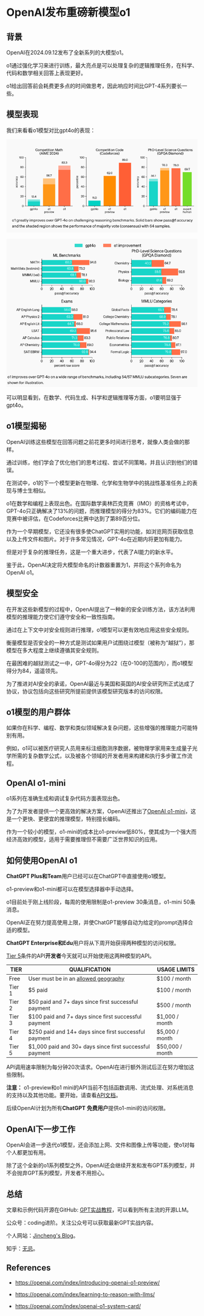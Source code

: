 # OpenAI发布重磅新模型o1

## 背景

OpenAI在2024.09.12发布了全新系列的大模型o1。

o1通过强化学习来进行训练，最大亮点是可以处理复杂的逻辑推理任务，在科学、代码和数学相关回答上表现更好。

o1给出回答前会耗费更多点的时间做思考，因此响应时间比GPT-4系列要长一些。

## 模型表现

我们来看看o1模型对比gpt4o的表现：

![](../img/o1_result1.png)



![](../img/o1_result2.png)

可以明显看到，在数学、代码生成、科学和逻辑推理等方面，o1要明显强于gpt4o。



## o1模型揭秘

OpenAI训练这些模型在回答问题之前花更多时间进行思考，就像人类会做的那样。

通过训练，他们学会了优化他们的思考过程、尝试不同策略，并且认识到他们的错误。

在测试中，o1的下一个模型更新在物理、化学和生物学中的挑战性基准任务上的表现与博士生相似。

o1在数学和编程上表现出色。在国际数学奥林匹克竞赛（IMO）的资格考试中，GPT-4o只正确解决了13%的问题，而推理模型的得分为83%。它们的编码能力在竞赛中被评估，在Codeforces比赛中达到了第89百分位。

作为一个早期模型，它还没有很多使ChatGPT实用的功能，如浏览网页获取信息以及上传文件和图片。对于许多常见情况，GPT-4o在近期内将更加有能力。

但是对于复杂的推理任务，这是一个重大进步，代表了AI能力的新水平。

鉴于此，OpenAI决定将大模型命名的计数器重置为1，并将这个系列命名为OpenAI o1。

## 模型安全

在开发这些新模型的过程中，OpenAI提出了一种新的安全训练方法，该方法利用模型的推理能力使它们遵守安全和一致性指南。

通过在上下文中对安全规则进行推理，o1模型可以更有效地应用这些安全规则。

衡量模型是否安全的一种方式是测试如果用户试图绕过模型（被称为“越狱”），那模型在多大程度上继续遵循其安全规则。

在最困难的越狱测试之一中，GPT-4o得分为22（在0-100的范围内），而o1模型得分为84，遥遥领先。

为了推进对AI安全的承诺，OpenAI最近与美国和英国的AI安全研究所正式达成了协议，协议包括向这些研究所提前提供该模型研究版本的访问权限。

## o1模型的用户群体

如果你在科学、编程、数学和类似领域解决复杂问题，这些增强的推理能力可能特别有用。

例如，o1可以被医疗研究人员用来标注细胞测序数据，被物理学家用来生成量子光学所需的复杂数学公式，以及被各个领域的开发者用来构建和执行多步骤工作流程。

## OpenAI o1-mini

o1系列在准确生成和调试复杂代码方面表现出色。

为了为开发者提供一个更高效的解决方案，OpenAI还推出了[OpenAI o1-mini](https://openai.com/index/openai-o1-mini-advancing-cost-efficient-reasoning/)，这是一个更快、更便宜的推理模型，特别擅长编码。

作为一个较小的模型，o1-mini的成本比o1-preview低80%，使其成为一个强大而经济高效的模型，适用于需要推理但不需要广泛世界知识的应用。

## 如何使用OpenAI o1

**ChatGPT Plus和Team**用户已经可以在ChatGPT中直接使用o1模型。

o1-preview和o1-mini都可以在模型选择器中手动选择。

o1目前处于刚上线阶段，每周的使用限制是o1-preview 30条消息，o1-mini 50条消息。

OpenAI正在努力提高使用上限，并使ChatGPT能够自动为给定的prompt选择合适的模型。



**ChatGPT Enterprise和Edu**用户将从下周开始获得两种模型的访问权限。



[Tier 5](https://platform.openai.com/docs/guides/rate-limits/usage-tiers)条件的API**开发者**今天就可以开始使用这两种模型的API。

| TIER   | QUALIFICATION                                                | USAGE LIMITS    |
| ------ | ------------------------------------------------------------ | --------------- |
| Free   | User must be in an [allowed geography](https://platform.openai.com/docs/supported-countries) | $100 / month    |
| Tier 1 | $5 paid                                                      | $100 / month    |
| Tier 2 | $50 paid and 7+ days since first successful payment          | $500 / month    |
| Tier 3 | $100 paid and 7+ days since first successful payment         | $1,000 / month  |
| Tier 4 | $250 paid and 14+ days since first successful payment        | $5,000 / month  |
| Tier 5 | $1,000 paid and 30+ days since first successful payment      | $50,000 / month |

API调用速率限制为每分钟20次请求。OpenAI在进行额外测试后正在努力增加这些限制。

**注意：** o1-preview和o1 mini的API当前不包括函数调用、流式处理、对系统消息的支持以及其他功能。要开始，请查看[API文档](http://platform.openai.com/docs/guides/reasoning)。



后续OpenAI计划为所有**ChatGPT** **免费用户**提供o1-mini的访问权限。

## OpenAI下一步工作

OpenAI会进一步迭代o1模型，还会添加上网、文件和图像上传等功能，使o1对每个人都更加有用。

除了这个全新的o1系列模型之外，OpenAI还会继续开发和发布GPT系列模型，并不会抛弃GPT系列模型，开发者不用担心。



## 总结

文章和示例代码开源在GitHub: [GPT实战教程](https://github.com/jincheng9/gpt-tutorial)，可以看到所有主流的开源LLM。

公众号：coding进阶。关注公众号可以获取最新GPT实战内容。

个人网站：[Jincheng's Blog](https://jincheng9.github.io/)。

知乎：[无忌](https://www.zhihu.com/people/thucuhkwuji)。



## References

* https://openai.com/index/introducing-openai-o1-preview/

* https://openai.com/index/learning-to-reason-with-llms/

* https://openai.com/index/openai-o1-system-card/
